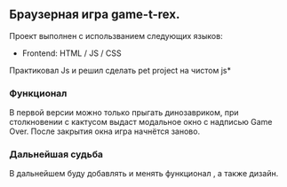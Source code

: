 ## Браузерная игра  game-t-rex.
 
Проект выполнен с использванием следующих языков:
- Frontend: HTML / JS / CSS 

Практиковал Js и решил сделать pet project на чистом js*

### Функционал
В первой версии можно только прыгать динозавриком, при столкновении с кактусом выдаст модальное окно с надписью Game Over. После закрытия окна игра начнётся заново.
### Дальнейшая судьба
В дальнейшем буду добавлять и менять функционал , а также дизайн.
